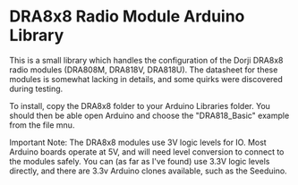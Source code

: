 DRA8x8 Radio Module Arduino Library
======
This is a small library which handles the configuration of the Dorji DRA8x8 radio modules (DRA808M, DRA818V, DRA818U). The datasheet for these modules is somewhat lacking in details, and some quirks were discovered during testing.

To install, copy the DRA8x8 folder to your Arduino Libraries folder. You should then be able open Arduino and choose the "DRA818_Basic" example from the file mnu. 

Important Note: The DRA8x8 modules use 3V logic levels for IO. Most Arduino boards operate at 5V, and will need level conversion to connect to the modules safely. 
You can (as far as I've found) use 3.3V logic levels directly, and there are 3.3v Arduino clones available, such as the Seeduino.
